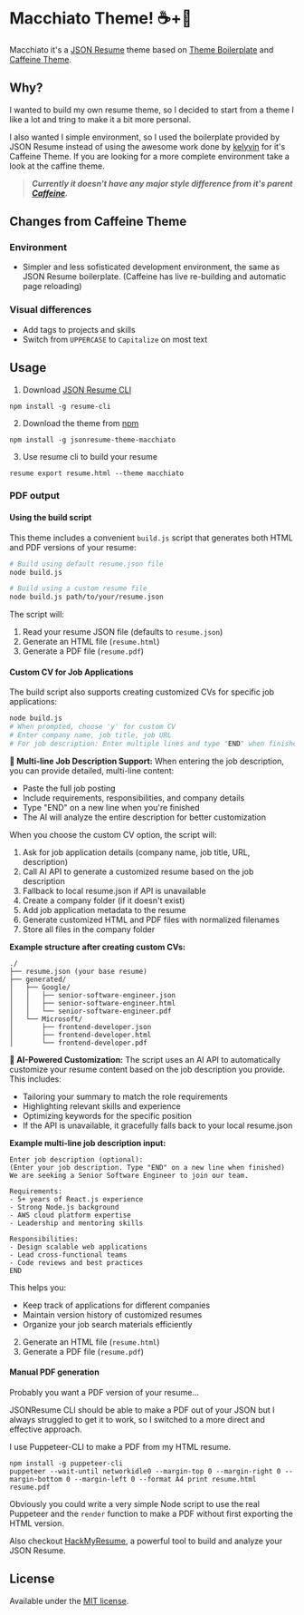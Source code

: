 # Macchiato Theme! ☕️+🥛

Macchiato it's a [JSON Resume](https://jsonresume.org/) theme based on [Theme Boilerplate](https://github.com/jsonresume/jsonresume-theme-boilerplate) and [Caffeine Theme](https://github.com/kelyvin/jsonresume-theme-caffeine).

## Why?

I wanted to build my own resume theme, so I decided to start from a theme I like a lot and tring to make it a bit more personal.

I also wanted I simple environment, so I used the boilerplate provided by JSON Resume instead of using the awesome work done by [kelyvin](https://github.com/kelyvin/) for it's Caffeine Theme. If you are looking for a more complete environment take a look at the caffine theme.


> ***Currently it doesn't have any major style difference from it's parent [Caffeine](https://github.com/kelyvin/jsonresume-theme-caffeine).***


## Changes from Caffeine Theme

### Environment

- Simpler and less sofisticated development environment, the same as JSON Resume boilerplate. (Caffeine has live re-building and automatic page reloading)


### Visual differences

- Add tags to projects and skills
- Switch from `UPPERCASE` to `Capitalize` on most text


## Usage

1. Download [JSON Resume CLI](https://jsonresume.org/)
  ```
  npm install -g resume-cli
  ```

2. Download the theme from [npm](https://www.npmjs.com/)
  ```
  npm install -g jsonresume-theme-macchiato
  ```

3. Use resume cli to build your resume
  ```
  resume export resume.html --theme macchiato
  ```

### PDF output

#### Using the build script

This theme includes a convenient `build.js` script that generates both HTML and PDF versions of your resume:

```bash
# Build using default resume.json file
node build.js

# Build using a custom resume file
node build.js path/to/your/resume.json
```

The script will:
1. Read your resume JSON file (defaults to `resume.json`)
2. Generate an HTML file (`resume.html`)
3. Generate a PDF file (`resume.pdf`)

#### Custom CV for Job Applications

The build script also supports creating customized CVs for specific job applications:

```bash
node build.js
# When prompted, choose 'y' for custom CV
# Enter company name, job title, job URL
# For job description: Enter multiple lines and type "END" when finished
```

**📝 Multi-line Job Description Support:**
When entering the job description, you can provide detailed, multi-line content:
- Paste the full job posting
- Include requirements, responsibilities, and company details
- Type "END" on a new line when you're finished
- The AI will analyze the entire description for better customization

When you choose the custom CV option, the script will:
1. Ask for job application details (company name, job title, URL, description)
2. Call AI API to generate a customized resume based on the job description
3. Fallback to local resume.json if API is unavailable
4. Create a company folder (if it doesn't exist)
5. Add job application metadata to the resume
6. Generate customized HTML and PDF files with normalized filenames
7. Store all files in the company folder

**Example structure after creating custom CVs:**
```
./
├── resume.json (your base resume)
├── generated/
│   ├── Google/
│   │   ├── senior-software-engineer.json
│   │   ├── senior-software-engineer.html
│   │   └── senior-software-engineer.pdf
│   └── Microsoft/
│       ├── frontend-developer.json
│       ├── frontend-developer.html
│       └── frontend-developer.pdf
```

**🤖 AI-Powered Customization:**
The script uses an AI API to automatically customize your resume content based on the job description you provide. This includes:
- Tailoring your summary to match the role requirements
- Highlighting relevant skills and experience
- Optimizing keywords for the specific position
- If the API is unavailable, it gracefully falls back to your local resume.json

**Example multi-line job description input:**
```
Enter job description (optional):
(Enter your job description. Type "END" on a new line when finished)
We are seeking a Senior Software Engineer to join our team.

Requirements:
- 5+ years of React.js experience
- Strong Node.js background
- AWS cloud platform expertise
- Leadership and mentoring skills

Responsibilities:
- Design scalable web applications
- Lead cross-functional teams
- Code reviews and best practices
END
```

This helps you:
- Keep track of applications for different companies
- Maintain version history of customized resumes
- Organize your job search materials efficiently
2. Generate an HTML file (`resume.html`)
3. Generate a PDF file (`resume.pdf`)

#### Manual PDF generation

Probably you want a PDF version of your resume...

JSONResume CLI should be able to make a PDF out of your JSON but I always struggled to get it to work,
so I switched to a more direct and effective approach.

I use Puppeteer-CLI to make a PDF from my HTML resume.

```
npm install -g puppeteer-cli
puppeteer --wait-until networkidle0 --margin-top 0 --margin-right 0 --margin-bottom 0 --margin-left 0 --format A4 print resume.html resume.pdf
```

Obviously you could write a very simple Node script to use the real Puppeteer and the `render` function to make a PDF without first exporting the HTML version.

Also checkout [HackMyResume](https://github.com/hacksalot/HackMyResume), a powerful tool to build and analyze your JSON Resume.


## License

Available under the [MIT license](http://mths.be/mit).

